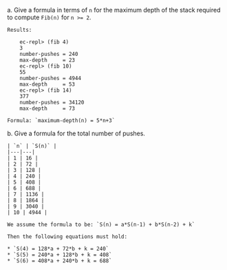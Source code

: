 a. Give a formula in terms of `n` for the maximum depth of the stack
required to compute `Fib(n)` for `n >= 2`.

    Results:

        ec-repl> (fib 4)
        3
        number-pushes = 240
        max-depth     = 23
        ec-repl> (fib 10)
        55
        number-pushes = 4944
        max-depth     = 53
        ec-repl> (fib 14)
        377
        number-pushes = 34120
        max-depth     = 73

    Formula: `maximum-depth(n) = 5*n+3`

b. Give a formula for the total number of pushes.

    | `n` | `S(n)` |
    |---|---|
    | 1 | 16 |
    | 2 | 72 |
    | 3 | 128 |
    | 4 | 240 |
    | 5 | 408 |
    | 6 | 688 |
    | 7 | 1136 |
    | 8 | 1864 |
    | 9 | 3040 |
    | 10 | 4944 |

    We assume the formula to be: `S(n) = a*S(n-1) + b*S(n-2) + k`

    Then the following equations must hold:

    * `S(4) = 128*a + 72*b + k = 240`
    * `S(5) = 240*a + 128*b + k = 408`
    * `S(6) = 408*a + 240*b + k = 688`
